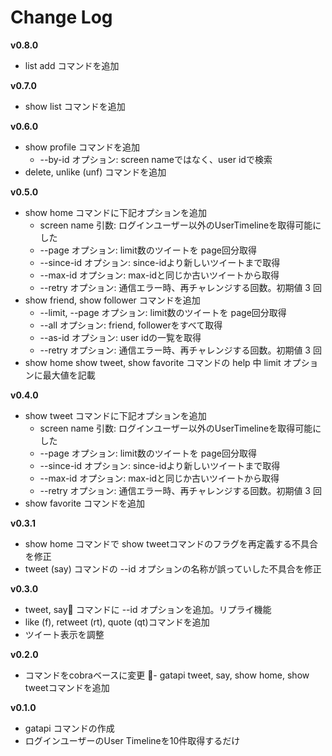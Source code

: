 # Change Log

**v0.8.0**
- list add コマンドを追加

**v0.7.0**
- show list コマンドを追加

**v0.6.0**
- show profile コマンドを追加
    - --by-id オプション: screen nameではなく、user idで検索
- delete, unlike (unf) コマンドを追加

**v0.5.0**
- show home コマンドに下記オプションを追加
    - screen name 引数: ログインユーザー以外のUserTimelineを取得可能にした
    - --page オプション: limit数のツイートを page回分取得
    - --since-id オプション: since-idより新しいツイートまで取得
    - --max-id オプション: max-idと同じか古いツイートから取得
    - --retry オプション: 通信エラー時、再チャレンジする回数。初期値 3 回
- show friend, show follower コマンドを追加
    - --limit, --page オプション: limit数のツイートを page回分取得
    - --all オプション: friend, followerをすべて取得
    - --as-id オプション: user idの一覧を取得
    - --retry オプション: 通信エラー時、再チャレンジする回数。初期値 3 回
- show home show tweet, show favorite コマンドの help 中 limit オプションに最大値を記載

**v0.4.0**
- show tweet コマンドに下記オプションを追加
    - screen name 引数: ログインユーザー以外のUserTimelineを取得可能にした
    - --page オプション: limit数のツイートを page回分取得
    - --since-id オプション: since-idより新しいツイートまで取得
    - --max-id オプション: max-idと同じか古いツイートから取得
    - --retry オプション: 通信エラー時、再チャレンジする回数。初期値 3 回
- show favorite コマンドを追加

**v0.3.1**
- show home コマンドで show tweetコマンドのフラグを再定義する不具合を修正
- tweet (say) コマンドの --id オプションの名称が誤っていした不具合を修正

**v0.3.0**
- tweet, say コマンドに --id オプションを追加。リプライ機能
- like (f), retweet (rt), quote (qt)コマンドを追加
- ツイート表示を調整

**v0.2.0**
- コマンドをcobraベースに変更
- gatapi tweet, say, show home, show tweetコマンドを追加

**v0.1.0**
- gatapi コマンドの作成
- ログインユーザーのUser Timelineを10件取得するだけ
